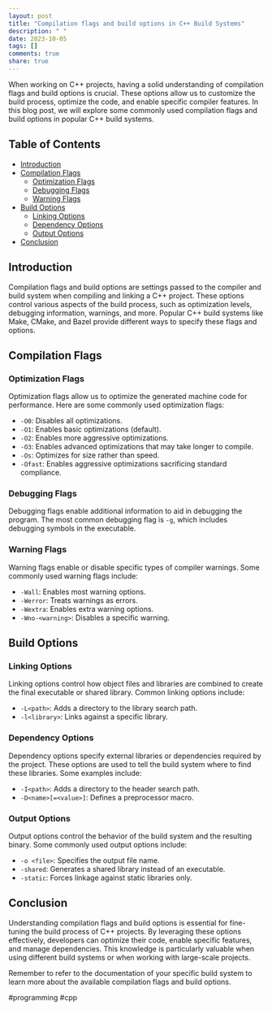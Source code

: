 ```yaml
---
layout: post
title: "Compilation flags and build options in C++ Build Systems"
description: " "
date: 2023-10-05
tags: []
comments: true
share: true
---
```


When working on C++ projects, having a solid understanding of compilation flags and build options is crucial. These options allow us to customize the build process, optimize the code, and enable specific compiler features. In this blog post, we will explore some commonly used compilation flags and build options in popular C++ build systems.

## Table of Contents
- [Introduction](#introduction)
- [Compilation Flags](#compilation-flags)
  - [Optimization Flags](#optimization-flags)
  - [Debugging Flags](#debugging-flags)
  - [Warning Flags](#warning-flags)
- [Build Options](#build-options)
  - [Linking Options](#linking-options)
  - [Dependency Options](#dependency-options)
  - [Output Options](#output-options)
- [Conclusion](#conclusion)

## Introduction
Compilation flags and build options are settings passed to the compiler and build system when compiling and linking a C++ project. These options control various aspects of the build process, such as optimization levels, debugging information, warnings, and more. Popular C++ build systems like Make, CMake, and Bazel provide different ways to specify these flags and options.

## Compilation Flags
### Optimization Flags
Optimization flags allow us to optimize the generated machine code for performance. Here are some commonly used optimization flags:

- `-O0`: Disables all optimizations.
- `-O1`: Enables basic optimizations (default).
- `-O2`: Enables more aggressive optimizations.
- `-O3`: Enables advanced optimizations that may take longer to compile.
- `-Os`: Optimizes for size rather than speed.
- `-Ofast`: Enables aggressive optimizations sacrificing standard compliance.

### Debugging Flags
Debugging flags enable additional information to aid in debugging the program. The most common debugging flag is `-g`, which includes debugging symbols in the executable.

### Warning Flags
Warning flags enable or disable specific types of compiler warnings. Some commonly used warning flags include:

- `-Wall`: Enables most warning options.
- `-Werror`: Treats warnings as errors.
- `-Wextra`: Enables extra warning options.
- `-Wno-<warning>`: Disables a specific warning.

## Build Options
### Linking Options
Linking options control how object files and libraries are combined to create the final executable or shared library. Common linking options include:

- `-L<path>`: Adds a directory to the library search path.
- `-l<library>`: Links against a specific library.

### Dependency Options
Dependency options specify external libraries or dependencies required by the project. These options are used to tell the build system where to find these libraries. Some examples include:

- `-I<path>`: Adds a directory to the header search path.
- `-D<name>[=<value>]`: Defines a preprocessor macro.

### Output Options
Output options control the behavior of the build system and the resulting binary. Some commonly used output options include:

- `-o <file>`: Specifies the output file name.
- `-shared`: Generates a shared library instead of an executable.
- `-static`: Forces linkage against static libraries only.

## Conclusion
Understanding compilation flags and build options is essential for fine-tuning the build process of C++ projects. By leveraging these options effectively, developers can optimize their code, enable specific features, and manage dependencies. This knowledge is particularly valuable when using different build systems or when working with large-scale projects.

Remember to refer to the documentation of your specific build system to learn more about the available compilation flags and build options.

#programming #cpp